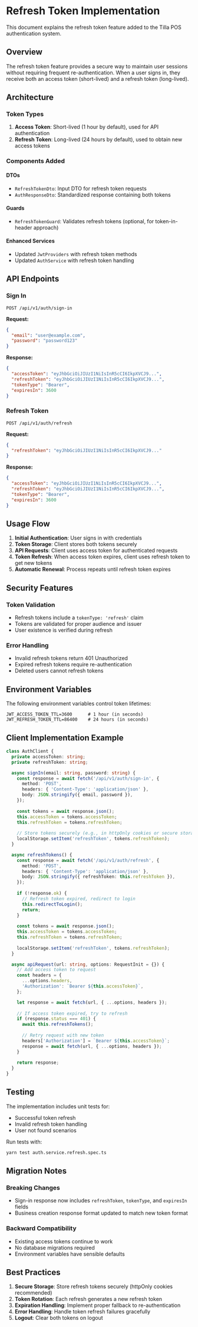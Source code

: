 # Refresh Token Implementation

This document explains the refresh token feature added to the Tilla POS authentication system.

## Overview

The refresh token feature provides a secure way to maintain user sessions without requiring frequent re-authentication. When a user signs in, they receive both an access token (short-lived) and a refresh token (long-lived).

## Architecture

### Token Types

1. **Access Token**: Short-lived (1 hour by default), used for API authentication
2. **Refresh Token**: Long-lived (24 hours by default), used to obtain new access tokens

### Components Added

#### DTOs
- `RefreshTokenDto`: Input DTO for refresh token requests
- `AuthResponseDto`: Standardized response containing both tokens

#### Guards
- `RefreshTokenGuard`: Validates refresh tokens (optional, for token-in-header approach)

#### Enhanced Services
- Updated `JwtProviders` with refresh token methods
- Updated `AuthService` with refresh token handling

## API Endpoints

### Sign In
```
POST /api/v1/auth/sign-in
```

**Request:**
```json
{
  "email": "user@example.com",
  "password": "password123"
}
```

**Response:**
```json
{
  "accessToken": "eyJhbGciOiJIUzI1NiIsInR5cCI6IkpXVCJ9...",
  "refreshToken": "eyJhbGciOiJIUzI1NiIsInR5cCI6IkpXVCJ9...",
  "tokenType": "Bearer",
  "expiresIn": 3600
}
```

### Refresh Token
```
POST /api/v1/auth/refresh
```

**Request:**
```json
{
  "refreshToken": "eyJhbGciOiJIUzI1NiIsInR5cCI6IkpXVCJ9..."
}
```

**Response:**
```json
{
  "accessToken": "eyJhbGciOiJIUzI1NiIsInR5cCI6IkpXVCJ9...",
  "refreshToken": "eyJhbGciOiJIUzI1NiIsInR5cCI6IkpXVCJ9...",
  "tokenType": "Bearer",
  "expiresIn": 3600
}
```

## Usage Flow

1. **Initial Authentication**: User signs in with credentials
2. **Token Storage**: Client stores both tokens securely
3. **API Requests**: Client uses access token for authenticated requests
4. **Token Refresh**: When access token expires, client uses refresh token to get new tokens
5. **Automatic Renewal**: Process repeats until refresh token expires

## Security Features

### Token Validation
- Refresh tokens include a `tokenType: 'refresh'` claim
- Tokens are validated for proper audience and issuer
- User existence is verified during refresh

### Error Handling
- Invalid refresh tokens return 401 Unauthorized
- Expired refresh tokens require re-authentication
- Deleted users cannot refresh tokens

## Environment Variables

The following environment variables control token lifetimes:

```env
JWT_ACCESS_TOKEN_TTL=3600      # 1 hour (in seconds)
JWT_REFRESH_TOKEN_TTL=86400    # 24 hours (in seconds)
```

## Client Implementation Example

```typescript
class AuthClient {
  private accessToken: string;
  private refreshToken: string;

  async signIn(email: string, password: string) {
    const response = await fetch('/api/v1/auth/sign-in', {
      method: 'POST',
      headers: { 'Content-Type': 'application/json' },
      body: JSON.stringify({ email, password }),
    });
    
    const tokens = await response.json();
    this.accessToken = tokens.accessToken;
    this.refreshToken = tokens.refreshToken;
    
    // Store tokens securely (e.g., in httpOnly cookies or secure storage)
    localStorage.setItem('refreshToken', tokens.refreshToken);
  }

  async refreshTokens() {
    const response = await fetch('/api/v1/auth/refresh', {
      method: 'POST',
      headers: { 'Content-Type': 'application/json' },
      body: JSON.stringify({ refreshToken: this.refreshToken }),
    });
    
    if (!response.ok) {
      // Refresh token expired, redirect to login
      this.redirectToLogin();
      return;
    }
    
    const tokens = await response.json();
    this.accessToken = tokens.accessToken;
    this.refreshToken = tokens.refreshToken;
    
    localStorage.setItem('refreshToken', tokens.refreshToken);
  }

  async apiRequest(url: string, options: RequestInit = {}) {
    // Add access token to request
    const headers = {
      ...options.headers,
      'Authorization': `Bearer ${this.accessToken}`,
    };

    let response = await fetch(url, { ...options, headers });
    
    // If access token expired, try to refresh
    if (response.status === 401) {
      await this.refreshTokens();
      
      // Retry request with new token
      headers['Authorization'] = `Bearer ${this.accessToken}`;
      response = await fetch(url, { ...options, headers });
    }
    
    return response;
  }
}
```

## Testing

The implementation includes unit tests for:
- Successful token refresh
- Invalid refresh token handling
- User not found scenarios

Run tests with:
```bash
yarn test auth.service.refresh.spec.ts
```

## Migration Notes

### Breaking Changes
- Sign-in response now includes `refreshToken`, `tokenType`, and `expiresIn` fields
- Business creation response format updated to match new token format

### Backward Compatibility
- Existing access tokens continue to work
- No database migrations required
- Environment variables have sensible defaults

## Best Practices

1. **Secure Storage**: Store refresh tokens securely (httpOnly cookies recommended)
2. **Token Rotation**: Each refresh generates a new refresh token
3. **Expiration Handling**: Implement proper fallback to re-authentication
4. **Error Handling**: Handle token refresh failures gracefully
5. **Logout**: Clear both tokens on logout